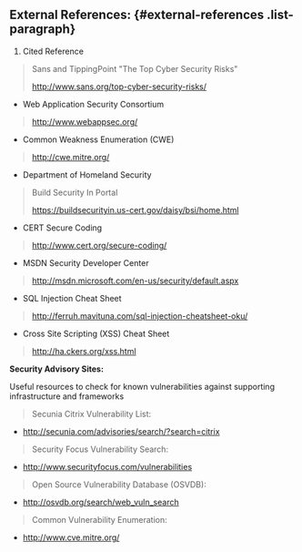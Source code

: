 ## External References: {#external-references .list-paragraph}

1.  Cited Reference

> Sans and TippingPoint \"The Top Cyber Security Risks\"
>
> <http://www.sans.org/top-cyber-security-risks/>

-   Web Application Security Consortium

> <http://www.webappsec.org/>

-   Common Weakness Enumeration (CWE)

> <http://cwe.mitre.org/>

-   Department of Homeland Security

> Build Security In Portal
>
> <https://buildsecurityin.us-cert.gov/daisy/bsi/home.html>

-   CERT Secure Coding

> <http://www.cert.org/secure-coding/>

-   MSDN Security Developer Center

> <http://msdn.microsoft.com/en-us/security/default.aspx>

-   SQL Injection Cheat Sheet

> <http://ferruh.mavituna.com/sql-injection-cheatsheet-oku/>

-   Cross Site Scripting (XSS) Cheat Sheet

> <http://ha.ckers.org/xss.html>

**Security Advisory Sites:**

Useful resources to check for known vulnerabilities against supporting
infrastructure and frameworks

> Secunia Citrix Vulnerability List:

-   <http://secunia.com/advisories/search/?search=citrix>

> Security Focus Vulnerability Search:

-   <http://www.securityfocus.com/vulnerabilities>

> Open Source Vulnerability Database (OSVDB):

-   <http://osvdb.org/search/web_vuln_search>

> Common Vulnerability Enumeration:

-   <http://www.cve.mitre.org/>
